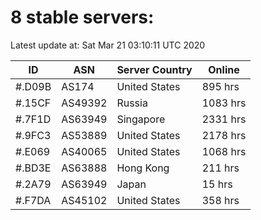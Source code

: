 # 8 stable servers:

Latest update at: Sat Mar 21 03:10:11 UTC 2020

| ID | ASN | Server Country | Online |
| -- | --- | -------------- | ------ |
| #.D09B | AS174 | United States | 895 hrs |
| #.15CF | AS49392 | Russia | 1083 hrs |
| #.7F1D | AS63949 | Singapore | 2331 hrs |
| #.9FC3 | AS53889 | United States | 2178 hrs |
| #.E069 | AS40065 | United States | 1068 hrs |
| #.BD3E | AS63888 | Hong Kong | 211 hrs |
| #.2A79 | AS63949 | Japan | 15 hrs |
| #.F7DA | AS45102 | United States | 358 hrs |

